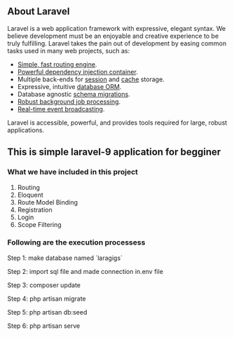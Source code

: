## About Laravel

Laravel is a web application framework with expressive, elegant syntax. We believe development must be an enjoyable and creative experience to be truly fulfilling. Laravel takes the pain out of development by easing common tasks used in many web projects, such as:

- [Simple, fast routing engine](https://laravel.com/docs/routing).
- [Powerful dependency injection container](https://laravel.com/docs/container).
- Multiple back-ends for [session](https://laravel.com/docs/session) and [cache](https://laravel.com/docs/cache) storage.
- Expressive, intuitive [database ORM](https://laravel.com/docs/eloquent).
- Database agnostic [schema migrations](https://laravel.com/docs/migrations).
- [Robust background job processing](https://laravel.com/docs/queues).
- [Real-time event broadcasting](https://laravel.com/docs/broadcasting).

Laravel is accessible, powerful, and provides tools required for large, robust applications.

## This is simple laravel-9 application for begginer
### What we have included in this project
1. Routing
2. Eloquent
3. Route Model Binding
4. Registration
5. Login
6. Scope Filtering

### Following are the execution processess
<p>Step 1: make database named `laragigs`</p>
<p>Step 2: import sql file and made connection in.env file</p>
<p>Step 3: composer update</p>
<p>Step 4: php artisan migrate</p>
<p>Step 5: php artisan db:seed</p>
<p>Step 6: php artisan serve</p>
